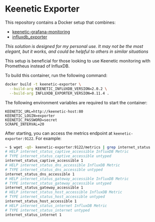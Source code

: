 # Keenetic Exporter

This repository contains a Docker setup that combines:
- [keenetic-grafana-monitoring](https://github.com/vitaliy-sk/keenetic-grafana-monitoring)
- [influxdb_exporter](https://github.com/prometheus/influxdb_exporter)

*This solution is designed for my personal use. It may not be the most elegant, but it works, and could be helpful to others in similar situations*

This setup is beneficial for those looking to use Keenetic monitoring with Prometheus instead of InfluxDB.

To build this container, run the following command:
```bash
docker build -t keenetic-exporter \
  --build-arg KEENETIC_INFLUXDB_VERSION=2.0.2 \
  --build-arg INFLUXDB_EXPORTER_VERSION=0.11.4 .
```

The following environment variables are required to start the container:
```env
KEENETIC_URL=http://keenetic-host:80
KEENETIC_LOGIN=exporter
KEENETIC_PASSWORD=secret
SCRAPE_INTERVAL=20
```

After starting, you can access the metrics endpoint at `keenetic-exporter:9122`. For example:
```bash
~ $ wget -qO- keenetic-exporter:9122/metrics | grep internet_status
# HELP internet_status_captive_accessible InfluxDB Metric
# TYPE internet_status_captive_accessible untyped
internet_status_captive_accessible 1
# HELP internet_status_dns_accessible InfluxDB Metric
# TYPE internet_status_dns_accessible untyped
internet_status_dns_accessible 1
# HELP internet_status_gateway_accessible InfluxDB Metric
# TYPE internet_status_gateway_accessible untyped
internet_status_gateway_accessible 1
# HELP internet_status_host_accessible InfluxDB Metric
# TYPE internet_status_host_accessible untyped
internet_status_host_accessible 1
# HELP internet_status_internet InfluxDB Metric
# TYPE internet_status_internet untyped
internet_status_internet 1
```